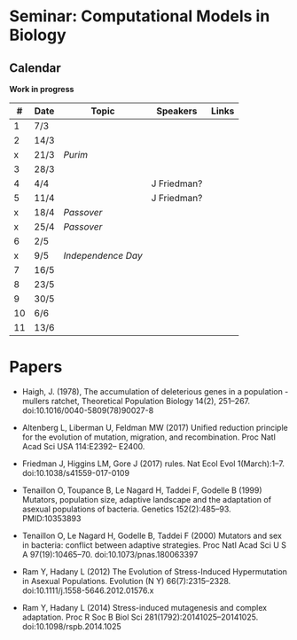# Seminar: Computational Models in Biology
## Calendar

**Work in progress**

|   #   |   Date    |   Topic   |   Speakers    | Links |
|-------|-----------|-----------|---------------|-------|
|   1   |   7/3     |       |
|   2   |   14/3    |       |
|   x   |   21/3    | *Purim*  |
|   3   |   28/3    |       | 
|   4   |   4/4     |       | J Friedman?
|   5   |   11/4    |       | J Friedman?
|   x   |   18/4    | *Passover*   |
|   x   |   25/4    | *Passover*   |
|   6   |   2/5     |       |
|   x   |   9/5     | *Independence Day*    |
|   7   |   16/5    |       |
|   8   |   23/5    |       |
|   9   |   30/5    |       |
|   10  |   6/6     |       |
|   11  |   13/6    |       |

# Papers

- Haigh, J. (1978), The accumulation of deleterious genes in a population - mullers ratchet, Theoretical Population Biology 14(2), 251–267. doi:10.1016/0040-5809(78)90027-8

- Altenberg L, Liberman U, Feldman MW (2017) Unified reduction principle for the evolution of mutation, migration, and recombination. Proc Natl Acad Sci USA 114:E2392– E2400.

- Friedman J, Higgins LM, Gore J (2017) rules. Nat Ecol Evol 1(March):1–7. doi:10.1038/s41559-017-0109

- Tenaillon O, Toupance B, Le Nagard H, Taddei F, Godelle B (1999) Mutators, population size, adaptive landscape and the adaptation of asexual populations of bacteria. Genetics 152(2):485–93. PMID:10353893
- Tenaillon O, Le Nagard H, Godelle B, Taddei F (2000) Mutators and sex in bacteria: conflict between adaptive strategies. Proc Natl Acad Sci U S A 97(19):10465–70. doi:10.1073/pnas.180063397

- Ram Y, Hadany L (2012) The Evolution of Stress-Induced Hypermutation in Asexual Populations. Evolution (N Y) 66(7):2315–2328. doi:10.1111/j.1558-5646.2012.01576.x
- Ram Y, Hadany L (2014) Stress-induced mutagenesis and complex adaptation. Proc R Soc B Biol Sci 281(1792):20141025–20141025. doi:10.1098/rspb.2014.1025
